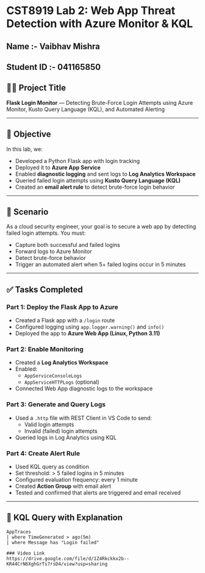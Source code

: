 # CST8919 Lab 2: Web App Threat Detection with Azure Monitor & KQL
## Name :- Vaibhav Mishra
## Student ID :- 041165850
## 👨‍💻 Project Title
**Flask Login Monitor** — Detecting Brute-Force Login Attempts using Azure Monitor, Kusto Query Language (KQL), and Automated Alerting

---

## 🎯 Objective

In this lab, we:
- Developed a Python Flask app with login tracking
- Deployed it to **Azure App Service**
- Enabled **diagnostic logging** and sent logs to **Log Analytics Workspace**
- Queried failed login attempts using **Kusto Query Language (KQL)**
- Created an **email alert rule** to detect brute-force login behavior

---

## 🔧 Scenario

As a cloud security engineer, your goal is to secure a web app by detecting failed login attempts. You must:
- Capture both successful and failed logins
- Forward logs to Azure Monitor
- Detect brute-force behavior
- Trigger an automated alert when 5+ failed logins occur in 5 minutes

---

## ✅ Tasks Completed

### Part 1: Deploy the Flask App to Azure
- Created a Flask app with a `/login` route
- Configured logging using `app.logger.warning()` and `info()`
- Deployed the app to **Azure Web App (Linux, Python 3.11)**

### Part 2: Enable Monitoring
- Created a **Log Analytics Workspace**
- Enabled:
  - `AppServiceConsoleLogs`
  - `AppServiceHTTPLogs` (optional)
- Connected Web App diagnostic logs to the workspace

### Part 3: Generate and Query Logs
- Used a `.http` file with REST Client in VS Code to send:
  - Valid login attempts
  - Invalid (failed) login attempts
- Queried logs in Log Analytics using KQL

### Part 4: Create Alert Rule
- Used KQL query as condition
- Set threshold: > 5 failed logins in 5 minutes
- Configured evaluation frequency: every 1 minute
- Created **Action Group** with email alert
- Tested and confirmed that alerts are triggered and email received

---

## 🔎 KQL Query with Explanation

```kusto
AppTraces
| where TimeGenerated > ago(5m)
| where Message has "Login failed"

### Video Link
https://drive.google.com/file/d/1Z4Rkckkx2b--KR44CrN6XghGrTs7rsD4/view?usp=sharing
